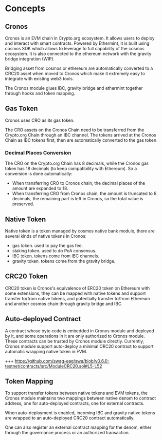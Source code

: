  <!-- order: 1 -->

# Concepts

## Cronos

Cronos is an EVM chain in Crypto.org ecosystem. It allows users to deploy and interact with smart contracts. Powered by Ethermint, it is built using cosmos SDK which allows to leverage to full capability of the cosmos ecosystem. It is also connected to the ethereum network with the gravity bridge integration (WIP).

Bridging asset from cosmos or ethereum are automatically converted to a CRC20 asset when moved to Cronos which make it extremely easy to integrate with existing web3 tools.

The Cronos module glues IBC, gravity bridge and ethermint together through hooks and token mapping.

## Gas Token

Cronos uses CRO as its gas token.

The CRO assets on the Cronos Chain need to be transferred from the Crypto.org Chain through an IBC channel. The tokens arrived at the Cronos Chain as IBC tokens first, then are automatically converted to the gas token. 

### Decimal Places Conversion

The CRO on the Crypto.org Chain has 8 decimals, while the Cronos gas token has 18 decimals (to keep compatibility with Ethereum). So a conversion is done automatically:

- When transferring CRO to Cronos chain, the decimal places of the amount are expanded to 18.
- When transferring CRO from Cronos chain, the amount is truncated to 8 decimals, the remaining part is left in Cronos, so the total value is preserved.

## Native Token

Native token is a token managed by cosmos native bank module, there are several kinds of native tokens in Cronos:

- gas token. used to pay the gas fee.
- staking token. used to do PoA consensus.
- IBC token. tokens come from IBC channels.
- gravity token. tokens come from the gravity bridge.

## CRC20 Token

CRC20 token is Cronos's equivalence of ERC20 token on Ethereum with some extensions, they can be mapped with native tokens and support transfer to/from native tokens, and potentially transfer to/from Ethereum and another cosmos chain through gravity bridge and IBC.

## Auto-deployed Contract

A contract whose byte code is embedded in Cronos module and deployed by it, and some operations in it are only authorized to Cronos module. These contracts can be trusted by Cronos module directly. Currently, Cronos module support auto-deploy a minimal CRC20 contract to support automatic wrapping native token in EVM.

+++ https://github.com/swag-eag/swa/blob/v0.6.0-testnet/contracts/src/ModuleCRC20.sol#L5-L52

## Token Mapping

To support transfer tokens between native tokens and EVM tokens, the Cronos module maintains two mappings between native denom to contract address, one for auto-deployed contracts, one for external contracts.

When auto-deployment is enabled, incoming IBC and gravity native tokens are wrapped to an auto-deployed CRC20 contract automatically.

One can also register an external contract mapping for the denom, either through the governance process or an authorized transaction.
